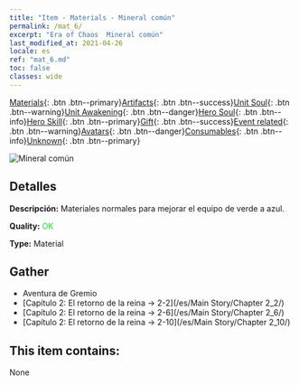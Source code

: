 ```yaml
---
title: "Item - Materials - Mineral común"
permalink: /mat_6/
excerpt: "Era of Chaos  Mineral común"
last_modified_at: 2021-04-26
locale: es
ref: "mat_6.md"
toc: false
classes: wide
---
```

 [Materials](/ItemsES/){: .btn .btn--primary}[Artifacts](/ItemsES/Artifacts/){: .btn .btn--success}[Unit Soul](/ItemsES/UnitSoul/){: .btn .btn--warning}[Unit Awakening](/ItemsES/UnitAwakening/){: .btn .btn--danger}[Hero Soul](/ItemsES/HeroSoul/){: .btn .btn--info}[Hero Skill](/ItemsES/HeroSkill/){: .btn .btn--primary}[Gift](/ItemsES/Gift/){: .btn .btn--success}[Event related](/ItemsES/Events/){: .btn .btn--warning}[Avatars](/ItemsES/Avatars/){: .btn .btn--danger}[Consumables](/ItemsES/Consumables/){: .btn .btn--info}[Unknown](/ItemsES/Unknown/){: .btn .btn--primary}

 ![Mineral común](/images/t/i_cailiao_kuangshi1.png)

## Detalles
 **Descripción:** Materiales normales para mejorar el equipo de verde a azul.

 **Quality:** <span style="color: #32CD32">OK</span>

 **Type:** Material

## Gather

*    Aventura de Gremio 
*    [Capítulo 2: El retorno de la reina -> 2-2](/es/Main Story/Chapter 2_2/) 
*    [Capítulo 2: El retorno de la reina -> 2-6](/es/Main Story/Chapter 2_6/) 
*    [Capítulo 2: El retorno de la reina -> 2-10](/es/Main Story/Chapter 2_10/) 

## This item contains:

  None

